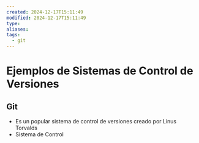 ```yaml
---
created: 2024-12-17T15:11:49
modified: 2024-12-17T15:11:49
type: 
aliases: 
tags:
  - git
---
```

# Ejemplos de Sistemas de Control de Versiones

## Git
- Es un popular sistema de control de versiones creado por Linus Torvalds
- Sistema de Control